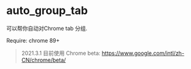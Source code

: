 # auto_group_tab

可以帮你自动对Chrome tab 分组.

Require: chrome 89+

> 2021.3.1 目前使用 Chrome beta: https://www.google.com/intl/zh-CN/chrome/beta/